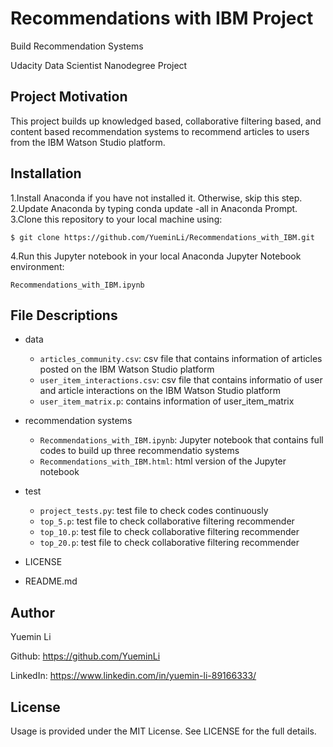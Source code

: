 # Recommendations with IBM Project

Build Recommendation Systems

Udacity Data Scientist Nanodegree Project

## Project Motivation

This project builds up knowledged based, collaborative filtering based, and content based recommendation systems to recommend articles to users from the IBM Watson Studio platform.

## Installation

1.Install Anaconda if you have not installed it. Otherwise, skip this step.
2.Update Anaconda by typing conda update -all in Anaconda Prompt.
3.Clone this repository to your local machine using:

`$ git clone https://github.com/YueminLi/Recommendations_with_IBM.git`

4.Run this Jupyter notebook in your local Anaconda Jupyter Notebook environment:

`Recommendations_with_IBM.ipynb`

## File Descriptions

- data
  - `articles_community.csv`: csv file that contains information of articles posted on the IBM Watson Studio platform
  - `user_item_interactions.csv`: csv file that contains informatio of user and article interactions on the IBM Watson Studio platform
  - `user_item_matrix.p`: contains information of user_item_matrix

- recommendation systems
  - `Recommendations_with_IBM.ipynb`: Jupyter notebook that contains full codes to build up three recommendatio systems
  - `Recommendations_with_IBM.html`: html version of the Jupyter notebook

- test
  - `project_tests.py`: test file to check codes continuously
  - `top_5.p`: test file to check collaborative filtering recommender
  - `top_10.p`: test file to check collaborative filtering recommender
  - `top_20.p`: test file to check collaborative filtering recommender

- LICENSE

- README.md

## Author

Yuemin Li 

Github: https://github.com/YueminLi

LinkedIn: https://www.linkedin.com/in/yuemin-li-89166333/

## License

Usage is provided under the MIT License. See LICENSE for the full details.
